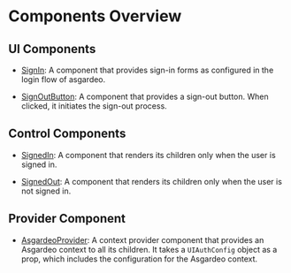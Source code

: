 <!--
 * Copyright (c) 2024, WSO2 LLC. (https://www.wso2.com).
 *
 * WSO2 LLC. licenses this file to you under the Apache License,
 * Version 2.0 (the "License"); you may not use this file except
 * in compliance with the License.
 * You may obtain a copy of the License at
 *
 *     http://www.apache.org/licenses/LICENSE-2.0
 *
 * Unless required by applicable law or agreed to in writing,
 * software distributed under the License is distributed on an
 * "AS IS" BASIS, WITHOUT WARRANTIES OR CONDITIONS OF ANY
 * KIND, either express or implied. See the License for the
 * specific language governing permissions and limitations
 * under the License.
-->

# Components Overview

## UI Components

- [SignIn](./components/sign-in): A component that provides sign-in forms as configured in the login flow of asgardeo.

- [SignOutButton](./components/sign-out-button): A component that provides a sign-out button. When clicked, it initiates the sign-out process.

## Control Components

- [SignedIn](./components/signed-in): A component that renders its children only when the user is signed in.

- [SignedOut](./components/signed-out.md): A component that renders its children only when the user is not signed in.

## Provider Component

- [AsgardeoProvider](./components/asgardeo-provider): A context provider component that provides an Asgardeo context to all its children. It takes a `UIAuthConfig` object as a prop, which includes the configuration for the Asgardeo context.
